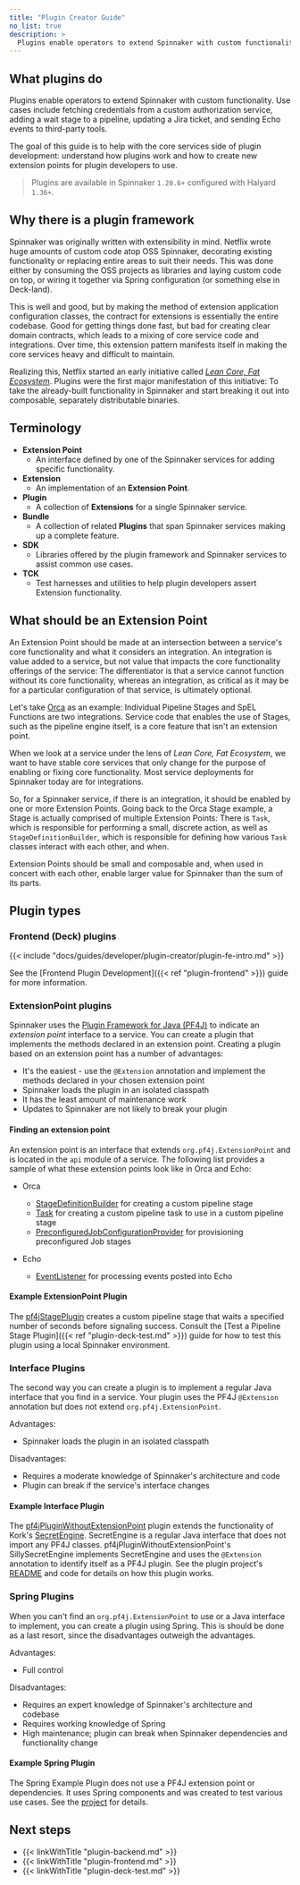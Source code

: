 ```yaml
---
title: "Plugin Creator Guide"
no_list: true
description: >
  Plugins enable operators to extend Spinnaker with custom functionality.
---
```


## What plugins do

Plugins enable operators to extend Spinnaker with custom functionality. Use
cases include fetching credentials from a custom authorization service, adding
a wait stage to a pipeline, updating a Jira ticket, and sending Echo events to
third-party tools.

The goal of this guide is to help with the core services side of plugin
development: understand how plugins work and how to create new extension
points for plugin developers to use.

> Plugins are available in Spinnaker `1.20.6+` configured with
> Halyard `1.36+`.

## Why there is a plugin framework

Spinnaker was originally written with extensibility in mind. Netflix
wrote huge amounts of custom code atop OSS Spinnaker, decorating existing
functionality or replacing entire areas to suit their needs. This was done either
by consuming the OSS projects as libraries and laying custom code on top, or
wiring it together via Spring configuration (or something else in Deck-land).

This is well and good, but by making the method of extension application
configuration classes, the contract for extensions is essentially the entire
codebase. Good for getting things done fast, but bad for creating clear domain
contracts, which leads to a mixing of core service code and integrations. Over
time, this extension pattern manifests itself in making the core services
heavy and difficult to maintain.

Realizing this, Netflix started an early initiative called [*Lean Core, Fat
Ecosystem*](https://docs.google.com/document/d/1cgKBdT5xVFvMwut7Wji_-bC_12GoQtyZ2MQ958LDcOY/edit?usp=sharing).
Plugins were the first major manifestation of this initiative: To take the
already-built functionality in Spinnaker and start breaking it out into
composable, separately distributable binaries.

## Terminology

- **Extension Point**
    - An interface defined by one of the Spinnaker services for adding specific
      functionality.
- **Extension**
    - An implementation of an **Extension Point**.
- **Plugin**
    - A collection of **Extensions** for a single Spinnaker service.
- **Bundle**
    - A collection of related **Plugins** that span Spinnaker services making
      up a complete feature.
- **SDK**
    - Libraries offered by the plugin framework and Spinnaker services to
      assist common use cases.
- **TCK**
    - Test harnesses and utilities to help plugin developers assert Extension
      functionality.

## What should be an Extension Point

An Extension Point should be made at an intersection between a service's core
functionality and what it considers an integration. An integration is value
added to a service, but not value that impacts the core functionality offerings
of the service: The differentiator is that a service cannot function without
its core functionality, whereas an integration, as critical as it may be for a
particular configuration of that service, is ultimately optional.

Let's take [Orca](https://github.com/spinnaker/orca) as an example: Individual
Pipeline Stages and SpEL Functions are two integrations. Service code that
enables the use of Stages, such as the pipeline engine itself, is a core
feature that isn't an extension point.

When we look at a service under the lens of *Lean Core, Fat Ecosystem*, we want
to have stable core services that only change for the purpose of enabling or
fixing core functionality. Most service deployments for Spinnaker today are for
integrations.

So, for a Spinnaker service, if there is an integration, it should be enabled
by one or more Extension Points. Going back to the Orca Stage example, a Stage
is actually comprised of multiple Extension Points: There is `Task`, which is
responsible for performing a small, discrete action, as well as
`StageDefinitionBuilder`, which is responsible for defining how various `Task`
classes interact with each other, and when.

Extension Points should be small and composable and, when used in concert with
each other, enable larger value for Spinnaker than the sum of its parts.

## Plugin types

### Frontend (Deck) plugins

{{< include "docs/guides/developer/plugin-creator/plugin-fe-intro.md" >}}

See the [Frontend Plugin Development]({{< ref "plugin-frontend" >}})
guide for more information.

### ExtensionPoint plugins

Spinnaker uses the [Plugin Framework for Java
(PF4J)](https://github.com/pf4j/pf4j) to indicate an _extension point_
interface to a service. You can create a plugin that implements the methods
declared in an extension point.  Creating a plugin based on an extension point
has a number of advantages:

* It's the easiest - use the `@Extension` annotation and implement the methods
  declared in your chosen extension point
* Spinnaker loads the plugin in an isolated classpath
* It has the least amount of maintenance work
* Updates to Spinnaker are not likely to break your plugin

#### Finding an extension point

An extension point is an interface that extends `org.pf4j.ExtensionPoint` and
is located in the `api` module of a service. The following list provides a
sample of what these extension points look like in Orca and Echo:

* Orca
  - [StageDefinitionBuilder](https://github.com/spinnaker/orca/blob/master/orca-api/src/main/java/com/netflix/spinnaker/orca/api/pipeline/graph/StageDefinitionBuilder.java) for creating a custom pipeline stage
  - [Task](https://github.com/spinnaker/orca/blob/master/orca-api/src/main/java/com/netflix/spinnaker/orca/api/pipeline/Task.java) for creating a custom pipeline task to use in a custom pipeline stage
  - [PreconfiguredJobConfigurationProvider](https://github.com/spinnaker/orca/blob/master/orca-api/src/main/java/com/netflix/spinnaker/orca/api/preconfigured/jobs/PreconfiguredJobConfigurationProvider.java) for provisioning preconfigured Job stages

* Echo
  - [EventListener](https://github.com/spinnaker/echo/blob/master/echo-api/src/main/java/com/netflix/spinnaker/echo/api/events/EventListener.java) for processing events posted into Echo

#### Example ExtensionPoint Plugin

The [pf4jStagePlugin](https://github.com/spinnaker-plugin-examples/pf4jStagePlugin) creates a custom pipeline stage that waits a specified number of seconds before signaling success. Consult the [Test a Pipeline Stage Plugin]({{< ref "plugin-deck-test.md" >}}) guide for how to test this plugin using a local Spinnaker environment.

### Interface Plugins

The second way you can create a plugin is to implement a regular Java interface
that you find in a service. Your plugin uses the PF4J `@Extension` annotation
but does not extend `org.pf4j.ExtensionPoint`.    

Advantages:
* Spinnaker loads the plugin in an isolated classpath

Disadvantages:
* Requires a moderate knowledge of Spinnaker's architecture and code
* Plugin can break if the service's interface changes

#### Example Interface Plugin

The [pf4jPluginWithoutExtensionPoint](https://github.com/spinnaker-plugin-examples/pf4jPluginWithoutExtensionPoint) plugin extends the functionality of Kork's [SecretEngine](https://github.com/spinnaker/kork/blob/5c5bf12a54ca840b7c6c9f4a57cf3c445ddd910e/kork-secrets/src/main/java/com/netflix/spinnaker/kork/secrets/SecretEngine.java). SecretEngine is a regular Java interface that does not import any PF4J classes. pf4jPluginWithoutExtensionPoint's SillySecretEngine implements SecretEngine and uses the `@Extension` annotation to identify itself as a PF4J plugin. See the plugin project's [README](https://github.com/spinnaker-plugin-examples/pf4jPluginWithoutExtensionPoint) and code for details on how this plugin works.

### Spring Plugins

When you can't find an `org.pf4j.ExtensionPoint` to use or a Java interface to
implement, you can create a plugin using Spring. This is should be done as a
last resort, since the disadvantages outweigh the advantages.

Advantages:

* Full control

Disadvantages:

* Requires an expert knowledge of Spinnaker's architecture and codebase
* Requires working knowledge of Spring
* High maintenance; plugin can break when Spinnaker dependencies and functionality change


#### Example Spring Plugin

The Spring Example Plugin does not use a PF4J extension point or dependencies.
It uses Spring components and was created to test various use cases. See the
[project](https://github.com/spinnaker-plugin-examples/springExamplePlugin) for
details.

## Next steps

* {{< linkWithTitle "plugin-backend.md" >}}
* {{< linkWithTitle "plugin-frontend.md" >}}
* {{< linkWithTitle "plugin-deck-test.md" >}}
